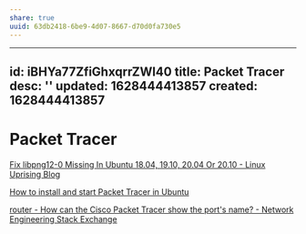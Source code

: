 ```yaml
---
share: true
uuid: 63db2418-6be9-4d07-8667-d70d0fa730e5
---
```

---
id: iBHYa77ZfiGhxqrrZWI40
title: Packet Tracer
desc: ''
updated: 1628444413857
created: 1628444413857
---
# Packet Tracer
[Fix libpng12-0 Missing In Ubuntu 18.04, 19.10, 20.04 Or 20.10 - Linux Uprising Blog](https://www.linuxuprising.com/2018/05/fix-libpng12-0-missing-in-ubuntu-1804.html)

[How to install and start Packet Tracer in Ubuntu](https://www.computernetworkingnotes.com/ccna-study-guide/how-to-install-and-start-packet-tracer-in-ubuntu.html)

[router - How can the Cisco Packet Tracer show the port's name? - Network Engineering Stack Exchange](https://networkengineering.stackexchange.com/questions/54394/how-can-the-cisco-packet-tracer-show-the-ports-name)
